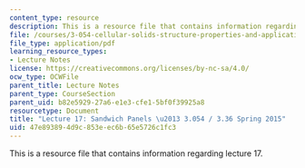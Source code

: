 ```yaml
---
content_type: resource
description: This is a resource file that contains information regarding lecture 17.
file: /courses/3-054-cellular-solids-structure-properties-and-applications-spring-2015/47e893894d9c853eec6b65e5726c1fc3_MIT3_054S15_L17_panel.pdf
file_type: application/pdf
learning_resource_types:
- Lecture Notes
license: https://creativecommons.org/licenses/by-nc-sa/4.0/
ocw_type: OCWFile
parent_title: Lecture Notes
parent_type: CourseSection
parent_uid: b82e5929-27a6-e1e3-cfe1-5bf0f39925a8
resourcetype: Document
title: "Lecture 17: Sandwich Panels \u2013 3.054 / 3.36 Spring 2015"
uid: 47e89389-4d9c-853e-ec6b-65e5726c1fc3
---
```

This is a resource file that contains information regarding lecture 17.